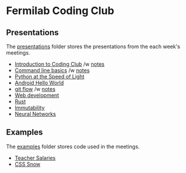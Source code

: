 # Fermilab Coding Club

## Presentations

The [presentations](presentations) folder stores the presentations from the each week's meetings.

- [Introduction to Coding Club](/presentations/intro/Introduction.pdf) /w [notes](/presentations/intro/Introduction-notes.pdf)
- [Command line basics](/presentations/cmdline/Command_Line_and_Python.pdf) /w [notes](/presentations/cmdline/Command_Line_and_Python-notes.pdf)
- [Python at the Speed of Light](/presentations/python/PythonAtTheSpeedOfLight.pdf)
- [Android Hello World](/presentations/androidHelloWorld/)
- [git flow](/presentations/gitFlow/git-flow.pdf) /w [notes](/presentations/gitFlow/git-flow_notes.pdf)
- [Web development](/presentations/webDevelopment/webDevelopment.pdf)
- [Rust](/presentations/rust/rust.pdf)
- [Immutability](/presentations/immutability/immutability.pdf)
- [Neural Networks](/presentations/neuralNetworks/NeuralNetworks.pdf)

## Examples

The [examples](examples) folder stores code used in the meetings.

- [Teacher Salaries](/examples/Python/TeacherSalaries/)
- [CSS Snow](/examples/JavaScript/snow/)
